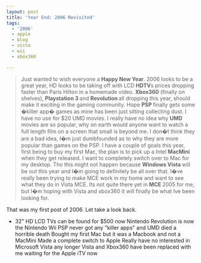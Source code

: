 ```yaml
---
layout: post
title: 'Year End: 2006 Revisited'
tags:
  - '2006'
  - apple
  - blog
  - vista
  - wii
  - xbox360

---
```



<blockquote>Just wanted to wish everyone a <strong>Happy New Year</strong>. 2006 looks to be a great year, HD looks to be taking off with LCD <strong>HDTV</strong>s prices dropping faster than Paris Hilton in a homemade video. <strong>Xbox360</strong> (finally on shelves), <strong>Playstation 3 </strong>and <strong>Revolution </strong>all dropping this year, should make it exciting in the gaming community. Hope <strong>PSP </strong>finally gets some �killer app� games as mine has been just sitting collecting dust. I have no use for $20 UMD movies. I really have no idea why <strong>UMD </strong>movies are so popular, why on earth would anyone want to watch a full length film on a screen that small is beyond me. I don�t think they are a bad idea, I�m just dumbfounded as to why they are more popular than games on the PSP. I have a couple of goals this year, first being to buy my first Mac, the plan is to pick up a Intel <strong>MacMini</strong> when they get released. I want to completely switch over to Mac for my desktop. Tho this might not happen because <strong>Windows Vista </strong>will be out this year and I�m going to definitely be all over that. I�ve really been trying to make MCE work in my home and want to see what they do in Vista MCE. Its not quite there yet in <strong>MCE </strong>2005 for me, but I�m hoping with Vista and xbox360 it will finally be what Ive been looking for.</blockquote>
That was my first post of 2006. Let take a look back.
<ul>
	<li> 	32" HD LCD TVs can be found for $500 now
Nintendo Revolution is now the Nintendo Wii
PSP never got any "killer apps" and UMD died a horrible death
Bought my first Mac but it was a Macbook and not a MacMini
Made a complete switch to Apple
Really have no interested in Microsoft Vista any longer
Vista and Xbox360 have been replaced with me waiting for the Apple iTV now</li>
</ul>
<!-- technorati tags start -->
<!-- technorati tags end -->

